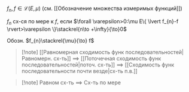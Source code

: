 $f_{n}, f \in \mathcal{L}(E, \mu)$ (см. [[Обозначение множества измеримых функций]])

$f_{n}$ сх-ся по мере к $f$, если $\forall \varepsilon>0:\mu E\{ \lvert f_{n}-f \rvert>\varepsilon \}\stackrel{n\to +\infty}{\to}0$

Обозн. $f_{n}\stackrel{\mu}{\to} f$

>[!note] [[Равномерная сходимость функ последовательностей|Равномерн. сх-ть]] $\implies$ [[Поточечная сходимость функ последовательностей|поточ. сх-ть]] $\implies$ [[Сходимость функ последовательности почти везде|сх-ть п.в.]]

>[!note] Равном сх-ть $\implies$ Сх-ть по мере
